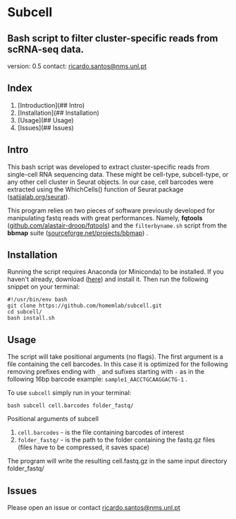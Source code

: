 # Subcell
Bash script to filter cluster-specific reads from scRNA-seq data.
---------
version: 0.5
contact: <ricardo.santos@nms.unl.pt>

## Index
1. [Introduction](## Intro)
2. [Installation](## Installation)
3. [Usage](## Usage)
4. [Issues](## Issues)


## Intro
This bash script was developed to extract cluster-specific reads from single-cell RNA sequencing data. These might be cell-type, subcell-type, or any other cell cluster in Seurat objects. In our case, cell barcodes were extracted using the WhichCells() function of Seurat package ([satijalab.org/seurat](https://satijalab.org/seurat)).

This program relies on two pieces of software previously developed for manipulating fastq reads with great performances. Namely, **fqtools** ([github.com/alastair-droop/fqtools](https://github.com/alastair-droop/fqtools)) and the `filterbyname.sh` script from the **bbmap** suite ([sourceforge.net/projects/bbmap](https://sourceforge.net/projects/bbmap)) .


## Installation
Running the script requires Anaconda (or Miniconda) to be installed. If you haven't already, download ([here](https://www.anaconda.com/products/individual)) and install it.
Then run the following snippet on your terminal:
```console
#!/usr/bin/env bash
git clone https://github.com/homemlab/subcell.git
cd subcell/
bash install.sh
```
## Usage
The script will take positional arguments (no flags). The first argument is a file containing the cell barcodes. In this case it is optimized for the following removing prefixes ending with `_` and sufixes starting with `-` as in the following 16bp barcode example:
`sample1_AACCTGCAAGGACTG-1` .

To use `subcell` simply run in your terminal:

```console
bash subcell cell.barcodes folder_fastq/
```
Positional arguments of subcell
1. `cell.barcodes` - is the file containing barcodes of interest
2. `folder_fastq/` - is the path to the folder containing the fastq.gz files (files have to be compressed, it saves space)

The program will write the resulting cell.fastq.gz in the same input directory folder_fastq/

## Issues
Please open an issue or contact <ricardo.santos@nms.unl.pt>
